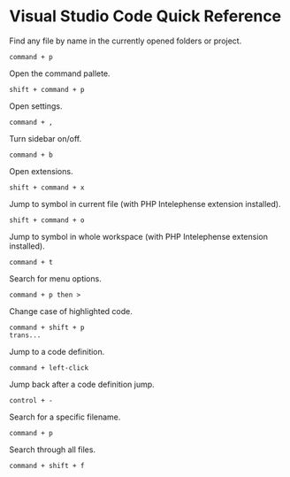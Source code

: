 # Visual Studio Code Quick Reference

Find any file by name in the currently opened folders or project.

    command + p

Open the command pallete.

    shift + command + p

Open settings.

    command + ,

Turn sidebar on/off.

    command + b

Open extensions.

    shift + command + x

Jump to symbol in current file (with PHP Intelephense extension installed).

    shift + command + o

Jump to symbol in whole workspace (with PHP Intelephense extension installed).

    command + t

Search for menu options.

    command + p then >

Change case of highlighted code.

    command + shift + p
    trans...

Jump to a code definition.

    command + left-click

Jump back after a code definition jump.

    control + -

Search for a specific filename.

    command + p

Search through all files.

    command + shift + f
    
